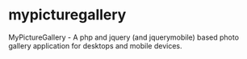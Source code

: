mypicturegallery
================

MyPictureGallery - A php and jquery (and jquerymobile) based photo gallery application for desktops and mobile devices.
